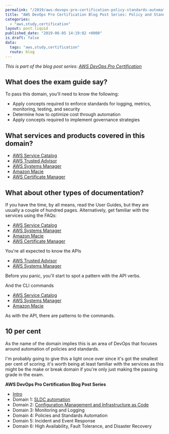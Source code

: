 ```yaml
---
permalink: "/2019/aws-devops-pro-certification-policy-standards-automation"
title: "AWS DevOps Pro Certification Blog Post Series: Policy and Standards Automation"
categories:
  - "aws,study,certification"
layout: post.liquid
published_date: "2019-06-05 14:19:02 +0000"
is_draft: false
data:
  tags: "aws,study,certification"
  route: blog
---
```


_This is part of the blog post series: [AWS DevOps Pro Certification](/2019/aws-devops-pro-certification-intro/)_

## What does the exam guide say?

To pass this domain, you'll need to know the following:

- Apply concepts required to enforce standards for logging, metrics, monitoring, testing, and security
- Determine how to optimize cost through automation
- Apply concepts required to implement governance strategies

## What services and products covered in this domain?

- [AWS Service Catalog](https://aws.amazon.com/servicecatalog/)
- [AWS Trusted Advisor](https://aws.amazon.com/premiumsupport/technology/trusted-advisor/)
- [AWS Systems Manager](https://aws.amazon.com/systems-manager/)
- [Amazon Macie](https://aws.amazon.com/macie/)
- [AWS Certificate Manager](https://aws.amazon.com/certificate-manager/)

## What about other types of documentation?

If you have the time, by all means, read the User Guides, but they are usually a couple of hundred pages. Alternatively, get familiar with the services using the FAQs:

- [AWS Service Catalog](https://aws.amazon.com/servicecatalog/faqs/?nc=sn&loc=6)
- [AWS Systems Manager](https://aws.amazon.com/systems-manager/faq/)
- [Amazon Macie](https://aws.amazon.com/macie/faq/)
- [AWS Certificate Manager](https://aws.amazon.com/certificate-manager/faqs/)

You're all expected to know the APIs

- [AWS Trusted Advisor](https://docs.aws.amazon.com/awssupport/latest/user/trustedadvisor.html?nc2=type_a)
- [AWS Systems Manager](http://docs.aws.amazon.com/systems-manager/latest/APIReference/Welcome.html)

Before you panic, you'll start to spot a pattern with the API verbs.

And the CLI commands

- [AWS Service Catalog](https://docs.aws.amazon.com/cli/latest/reference/servicecatalog/index.html)
- [AWS Systems Manager](https://docs.aws.amazon.com/cli/latest/reference/ssm/index.html)
- [Amazon Macie](https://docs.aws.amazon.com/cli/latest/reference/macie/index.html)

As with the API, there are patterns to the commands.

## 10 per cent

As the name of the domain implies this is an area of DevOps that focuses around automation of policies and standards.

I'm probably going to give this a light once over since it's got the smallest per cent of scoring. it's worth being at least familiar with the services as this might be the make or break domain if you're only just making the passing grade in the exam.

**AWS DevOps Pro Certification Blog Post Series**

- [Intro](/2019/aws-devops-pro-certification-intro/)
- Domain 1: [SLDC automation](/2019/aws-devops-pro-certification-sdlc-intro/)
- Domain 2: [Configuration Management and Infrastructure as Code](/2019/aws-devops-pro-certification-configuration-management-and-infrastructure-as-code-intro/)
- Domain 3: Monitoring and Logging
- Domain 4: Policies and Standards Automation
- Domain 5: Incident and Event Response
- Domain 6: High Availability, Fault Tolerance, and Disaster Recovery